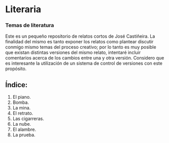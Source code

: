 # Literaria

### Temas de literatura

Este es un pequeño repositorio de relatos cortos de José Castiñeira. La finalidad del mismo es tanto exponer los relatos como plantear discutir conmigo mismo temas del proceso creativo; por lo tanto es muy posible que existan distintas versiones del mismo relato, intentaré incluir comentarios acerca de los cambios entre una y otra versión. Considero que es interesante la utilización de un sistema de control de versiones con este propósito.

## Índice:

1. El piano.
2. Bomba.
3. La mina.
4. El retrato.
5. Las cigarreras.
6. La nube.
7. El alambre.
8. La prueba.

